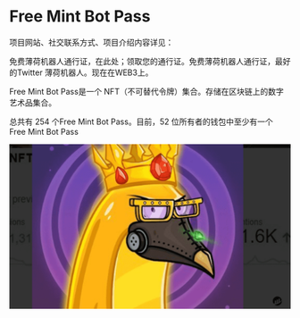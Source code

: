 # Free Mint Bot Pass

项目网站、社交联系方式、项目介绍内容详见：

免费薄荷机器人通行证，在此处；领取您的通行证。免费薄荷机器人通行证，最好的Twitter 薄荷机器人。现在在WEB3上。

Free Mint Bot Pass是一个 NFT（不可替代令牌）集合。存储在区块链上的数字艺术品集合。

总共有 254 个Free Mint Bot Pass。目前，52 位所有者的钱包中至少有一个 Free Mint Bot Pass

![nft](01.png)
